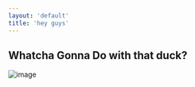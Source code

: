 ```yaml
---
layout: 'default'
title: 'hey guys'
---
```


## Whatcha Gonna Do with that duck?

![image](/hello.jpg)